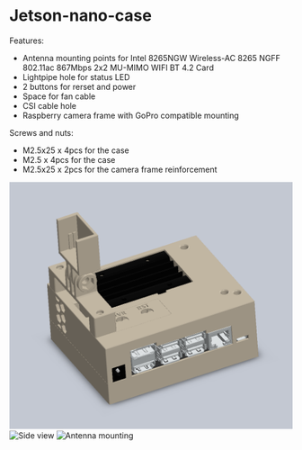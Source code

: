 # Jetson-nano-case

Features:
- Antenna mounting points for Intel 8265NGW Wireless-AC 8265 NGFF 802.11ac 867Mbps 2x2 MU-MIMO WIFI BT 4.2 Card
- Lightpipe hole for status LED
- 2 buttons for rerset and power
- Space for fan cable
- CSI cable hole
- Raspberry camera frame with GoPro compatible mounting

Screws and nuts:
- M2.5x25 x 4pcs for the case
- M2.5 x 4pcs for the case
- M2.5x25 x 2pcs for the camera frame reinforcement


![Camera mounting](/Pictures/Pic_1.png)
![Side view](https://raw.githubusercontent.com/dudasdavid/Jetson-nano-case/tree/master/Pictures/Pic_2.png)
![Antenna mounting](https://raw.githubusercontent.com/dudasdavid/Jetson-nano-case/tree/master/Pictures/Pic_3.png)
